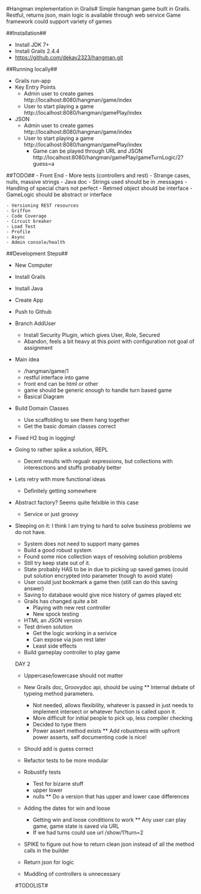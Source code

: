 #Hangman implementation in Grails#
Simple hangman game built in Grails.
Restful, returns json, main logic is available through web service
Game framework could support variety of games

##Installation##
- Install JDK 7+
- Install Grails 2.4.4
- https://github.com/dekay2323/hangman.git

##Running locally##
- Grails run-app
- Key Entry Points
  - Admin user to create games http://localhost:8080/hangman/game/index
  - User to start playing a game http://localhost:8080/hangman/gamePlay/index
- JSON
  - Admin user to create games http://localhost:8080/hangman/game/index
  - User to start playing a game http://localhost:8080/hangman/gamePlay/index
    - Game can be played through URL and JSON http://localhost:8080/hangman/gamePlay/gameTurnLogic/2?guess=a

##TODO##
	- Front End
	- More tests (controllers and rest)
		- Strange cases, nulls, massive strings
	- Java doc
	- Strings used should be in .messages
	- Handling of special chars not perfect
	- Retrned object should be interface
	- GameLogic should be abstract or interface

	- Versioning REST resources
	- Griffon
	- Code Coverage
	- Circuit breaker
	- Load Test
	- Profile
	- Async
	- Admin console/health



##Development Steps##
- New Computer
- Install Grails
- Install Java
- Create App
- Push to Github
- Branch AddUser
  - Install Security Plugin, which gives User, Role, Secured
  - Abandon, feels a bit heavy at this point with configuration not goal of assignment
 - Main idea
   - /hangman/game/1
   - restful interface into game
   - front end can be html or other
   - game should be generic enough to handle turn based game
   - Basical Diagram
- Build Domain Classes
	- Use scaffolding to see them hang together
	- Get the basic domain classes correct
- Fixed H2 bug in logging!
- Going to rather spike a solution, REPL
	- Decent results with regualr expressions, but collections with interesctions and stuffs probably better
- Lets retry with more functional ideas
	- Definitely getting somewhere
- Abstract factory? Seems quite felxible in this case
	- Service or just groovy
- Sleeping on it: I think I am trying to hard to solve business problems we do not have.
	- System does not need to support many games
	- Build a good robust system
	- Found some nice collection ways of resolving solution problems
	- Still try keep state out of it.
	- State probably HAS to be in due to picking up saved games (could put solution encrypted into parameter though to avoid state)
	- User could just bookmark a game then (still can do this saving answer)
	- Saving to database would give nice history of games played etc
	- Grails has changed quite a bit
		- Playing with new rest controller
		- New spock testing
	- HTML an JSON version
	- Test driven solution
		- Get the logic working in a serivice
		- Can expose via json rest later
		- Least side effects
	- Build gameplay controller to play game


	DAY 2
	- Uppercase/lowercase should not matter
	- New Grails doc, Groovydoc api, should be using
	** Internal debate of typeing method parameters.
		- Not needed, allows flexibility, whatever is passed in just needs to implement intersect or whatever function is called upon it.
		- More difficult for initial people to pick up, less compiler checking
		- Decided to type them
		- Power assert method exists
	** Add robustness with upfront power asserts, self documenting code is nice!
	- Should add is guess correct
	- Refactor tests to be more modular

	- Robustify tests
		- Test for bizarre stuff
		- upper lower
		- nulls
	** Do a version that has upper and lower case differences
	- Adding the dates for win and loose
		- Getting win and loose conditions to work
	** Any user can play game, game state is saved via URL
		- If we had turns could use url
		/show/1?turn=2
	- SPIKE to figure out how to return clean json instead of all the method calls in the builder
	- Return json for logic
	- Muddling of controllers is unnecessary



	#TODOLIST#

